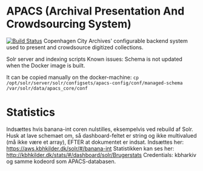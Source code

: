 # APACS (Archival Presentation And Crowdsourcing System)
[![Build Status](https://travis-ci.org/CopenhagenCityArchives/APACS-solr.svg?branch=master)](https://travis-ci.org/CopenhagenCityArchives/APACS-solr)
Copenhagen City Archives' configurable backend system used to present and crowdsource digitized collections.


Solr server and indexing scripts
Known issues: Schema is not updated when the Docker image is built.


It can be copied manually on the docker-machine:
``
cp /opt/solr/server/solr/configsets/apacs-config/conf/managed-schema /var/solr/data/apacs_core/conf
``


# Statistics

Indsættes hvis banana-int coren nulstilles, eksempelvis ved rebuild af Solr.
Husk at lave schemaet om, så dashboard-feltet er string og ikke multivalued (må ikke være et array), EFTER at dokumentet er indsat.
Indsættes her: https://aws.kbhkilder.dk/solr/#/banana-int
Statistikken kan ses her: http://kbhkilder.dk/stats/#/dashboard/solr/Brugerstats
Credentials: kbharkiv og samme kodeord som APACS-databasen.